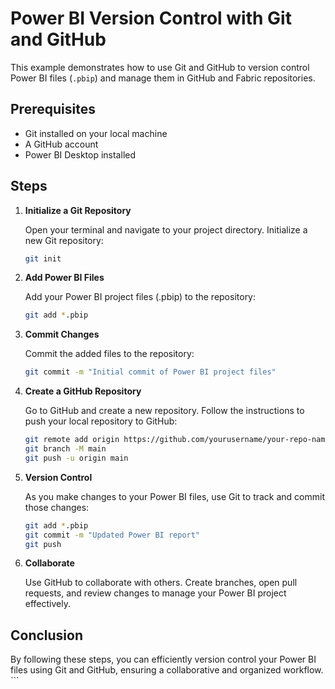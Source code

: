 # Power BI Version Control with Git and GitHub

This example demonstrates how to use Git and GitHub to version control Power BI files (`.pbip`) and manage them in GitHub and Fabric repositories.

## Prerequisites

- Git installed on your local machine
- A GitHub account
- Power BI Desktop installed

## Steps

1. **Initialize a Git Repository**

   Open your terminal and navigate to your project directory. Initialize a new Git repository:

   ```sh
   git init

2. **Add Power BI Files**

    Add your Power BI project files (.pbip) to the repository:

    ```sh 
    git add *.pbip


3. **Commit Changes**

    Commit the added files to the repository:
    ```sh
    git commit -m "Initial commit of Power BI project files"


4. **Create a GitHub Repository**

    Go to GitHub and create a new repository. Follow the instructions to push your local repository to GitHub:

    ```sh
    git remote add origin https://github.com/yourusername/your-repo-name.git
    git branch -M main
    git push -u origin main


5. **Version Control**

    As you make changes to your Power BI files, use Git to track and commit those changes:

    ```sh 
    git add *.pbip
    git commit -m "Updated Power BI report"
    git push


6. **Collaborate**

    Use GitHub to collaborate with others. Create branches, open pull requests, and review changes to manage your Power BI project effectively.


## Conclusion

By following these steps, you can efficiently version control your Power BI files using Git and GitHub, ensuring a collaborative and organized workflow. ```